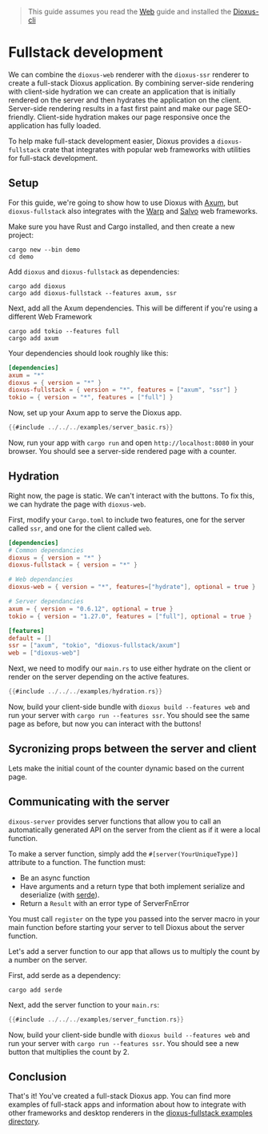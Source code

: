 > This guide assumes you read the [Web](web.md) guide and installed the [Dioxus-cli](https://github.com/DioxusLabs/cli)

# Fullstack development

We can combine the `dioxus-web` renderer with the `dioxus-ssr` renderer to create a full-stack Dioxus application. By combining server-side rendering with client-side hydration we can create an application that is initially rendered on the server and then hydrates the application on the client. Server-side rendering results in a fast first paint and make our page SEO-friendly. Client-side hydration makes our page responsive once the application has fully loaded.

To help make full-stack development easier, Dioxus provides a `dioxus-fullstack` crate that integrates with popular web frameworks with utilities for full-stack development.

## Setup

For this guide, we're going to show how to use Dioxus with [Axum](https://docs.rs/axum/latest/axum/), but `dioxus-fullstack` also integrates with the [Warp](https://docs.rs/warp/latest/warp/) and [Salvo](https://docs.rs/salvo/latest/salvo/) web frameworks.

Make sure you have Rust and Cargo installed, and then create a new project:

```shell
cargo new --bin demo
cd demo
```

Add `dioxus` and `dioxus-fullstack` as dependencies:

```shell
cargo add dioxus
cargo add dioxus-fullstack --features axum, ssr
```

Next, add all the Axum dependencies. This will be different if you're using a different Web Framework

```shell
cargo add tokio --features full
cargo add axum
```

Your dependencies should look roughly like this:

```toml
[dependencies]
axum = "*"
dioxus = { version = "*" }
dioxus-fullstack = { version = "*", features = ["axum", "ssr"] }
tokio = { version = "*", features = ["full"] }
```

Now, set up your Axum app to serve the Dioxus app.

```rust
{{#include ../../../examples/server_basic.rs}}
```

Now, run your app with `cargo run` and open `http://localhost:8080` in your browser. You should see a server-side rendered page with a counter.

## Hydration

Right now, the page is static. We can't interact with the buttons. To fix this, we can hydrate the page with `dioxus-web`.

First, modify your `Cargo.toml` to include two features, one for the server called `ssr`, and one for the client called `web`.

```toml
[dependencies]
# Common dependancies
dioxus = { version = "*" }
dioxus-fullstack = { version = "*" }

# Web dependancies
dioxus-web = { version = "*", features=["hydrate"], optional = true }

# Server dependancies
axum = { version = "0.6.12", optional = true }
tokio = { version = "1.27.0", features = ["full"], optional = true }

[features]
default = []
ssr = ["axum", "tokio", "dioxus-fullstack/axum"]
web = ["dioxus-web"]
```

Next, we need to modify our `main.rs` to use either hydrate on the client or render on the server depending on the active features.

```rust
{{#include ../../../examples/hydration.rs}}
```

Now, build your client-side bundle with `dioxus build --features web` and run your server with `cargo run --features ssr`. You should see the same page as before, but now you can interact with the buttons!

## Sycronizing props between the server and client

Lets make the initial count of the counter dynamic based on the current page.

## Communicating with the server

`dixous-server` provides server functions that allow you to call an automatically generated API on the server from the client as if it were a local function.

To make a server function, simply add the `#[server(YourUniqueType)]` attribute to a function. The function must:

- Be an async function
- Have arguments and a return type that both implement serialize and deserialize (with [serde](https://serde.rs/)).
- Return a `Result` with an error type of ServerFnError

You must call `register` on the type you passed into the server macro in your main function before starting your server to tell Dioxus about the server function.

Let's add a server function to our app that allows us to multiply the count by a number on the server.

First, add serde as a dependency:

```shell
cargo add serde
```

Next, add the server function to your `main.rs`:

```rust
{{#include ../../../examples/server_function.rs}}
```

Now, build your client-side bundle with `dioxus build --features web` and run your server with `cargo run --features ssr`. You should see a new button that multiplies the count by 2.

## Conclusion

That's it! You've created a full-stack Dioxus app. You can find more examples of full-stack apps and information about how to integrate with other frameworks and desktop renderers in the [dioxus-fullstack examples directory](https://github.com/DioxusLabs/dioxus/tree/master/packages/server/examples).

